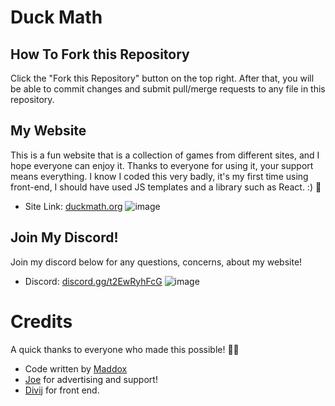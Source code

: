 # Duck Math

## How To Fork this Repository
Click the "Fork this Repository" button on the top right. After that, you will be able to commit changes and submit pull/merge requests to any file in this repository. 
## My Website
This is a fun website that is a collection of games from different sites, and I hope everyone can enjoy it. Thanks to everyone for using it, your support means everything. I know I coded this very badly, it's my first time using front-end, I should have used JS templates and a library such as React. :) 🦆
- Site Link: [duckmath.org](https://duckmath.org/)
![image](https://github.com/duckmath/duckmath.github.io/assets/146117946/c847a562-a347-40ba-974a-8163b70b1db8)
## Join My Discord!
Join my discord below for any questions, concerns, about my website!
- Discord: [discord.gg/t2EwRyhFcG](https://discord.gg/t2EwRyhFcG)
![image](https://github.com/duckmath/duckmath.github.io/assets/146117946/3afde79b-eca1-46af-a4c5-91e290b8e750)


# Credits
A quick thanks to everyone who made this possible! 🙏😊
- Code written by [Maddox](https://github.com/maddox05)
- [Joe](https://www.instagram.com/parada.joseph/) for advertising and support!
- [Divij](https://github.com/Divij-Agarwal-42) for front end.
